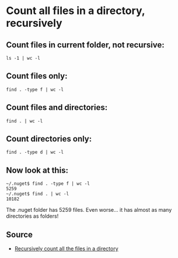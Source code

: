 ﻿# Count all files in a directory, recursively

## Count files in current folder, not recursive:

	ls -1 | wc -l

## Count files only:

	find . -type f | wc -l

## Count files and directories:

	find . | wc -l

## Count directories only:

	find . -type d | wc -l


## Now look at this:

	~/.nuget$ find . -type f | wc -l
	5259
	~/.nuget$ find . | wc -l
	10182

The .nuget folder has 5259 files. Even worse... it has almost as many directories as folders!


## Source

- [Recursively count all the files in a directory](http://superuser.com/questions/198817/recursively-count-all-the-files-in-a-directory)